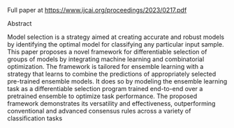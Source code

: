 Full paper at https://www.ijcai.org/proceedings/2023/0217.pdf

Abstract

Model selection is a strategy aimed at creating accurate and robust models by identifying the optimal
model for classifying any particular input sample.
This paper proposes a novel framework for differentiable selection of groups of models by integrating machine learning and combinatorial optimization. The framework is tailored for ensemble learning with a strategy that learns to combine the predictions of appropriately selected pre-trained ensemble models. It does so by modeling the ensemble learning task as a differentiable selection program trained end-to-end over a pretrained ensemble
to optimize task performance. The proposed framework demonstrates its versatility and effectiveness,
outperforming conventional and advanced consensus rules across a variety of classification tasks
